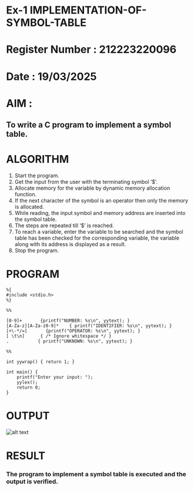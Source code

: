 # Ex-1 IMPLEMENTATION-OF-SYMBOL-TABLE
# Register Number : 212223220096
# Date : 19/03/2025
# AIM :
## To write a C program to implement a symbol table.
# ALGORITHM
1.	Start the program.
2.	Get the input from the user with the terminating symbol ‘$’.
3.	Allocate memory for the variable by dynamic memory allocation function.
4.	If the next character of the symbol is an operator then only the memory is allocated.
5.	While reading, the input symbol and memory address are inserted into the symbol table.
6.	The steps are repeated till ‘$’ is reached.
7.	To reach a variable, enter the variable to be searched and the symbol table has been checked for the corresponding variable, the variable along with its address is displayed as a result.
8.	Stop the program. 
# PROGRAM

```
%{
#include <stdio.h>
%}

%%

[0-9]+       {printf("NUMBER: %s\n", yytext); }
[A-Za-z][A-Za-z0-9]*    { printf("IDENTIFIER: %s\n", yytext); }
[+\-*/=]       {printf("OPERATOR: %s\n", yytext); }
[ \t\n]      { /* Ignore whitespace */ }
.           { printf("UNKNOWN: %s\n", yytext); }

%%

int yywrap() { return 1; }

int main() {
    printf("Enter your input: ");
    yylex();
    return 0;
}
```
# OUTPUT
![alt text](op.png)

# RESULT
### The program to implement a symbol table is executed and the output is verified.
